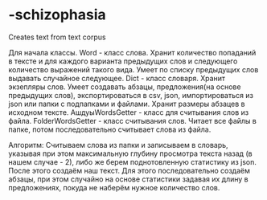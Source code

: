 # -schizophasia
Creates text from text corpus

Для начала классы. 
Word - класс слова. Хранит количество попаданий в тексте и для каждого варианта предыдущих слов и следующего количество выражений такого вида. Умеет по списку предыдущих слов выдавать случайное следующее.
Dict - класс словаря. Хранит экзепляры слов. Умеет создавать абзацы, предложения(на основе предыдущих слов), экспортироваться в csv, json, импортироваться из json или папки с подпапками и файлами. Хранит размеры абзацев в исходном тексте.
АшдуыWordsGetter - класс для считывания слов из файла.
FolderWordsGetter - класс считывания слов. Читает все файлы в папке, потом последовательно считывает слова из файла. 

Алгоритм:
Считываем слова из папки и записываем в словарь, указывая при этом максимальную глубину просмотра текста назад (в нашем случае - 2), либо же берем поднотовленную статистику из json. 
После этого создаём наш текст. Для этого последовательно создаём абзацы, при этом случайно на основе статистики задавая их длину в предложениях, покуда не наберём нужное количество слов.
